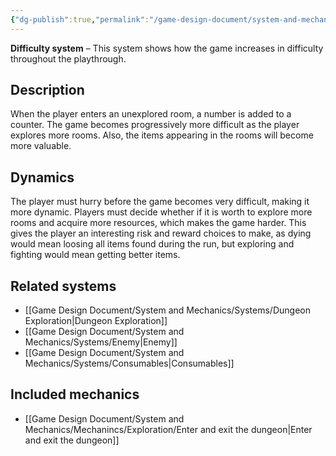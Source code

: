 ```yaml
---
{"dg-publish":true,"permalink":"/game-design-document/system-and-mechanics/systems/difficulty/"}
---
```


**Difficulty system** –  This system shows how the game increases in difficulty throughout the playthrough.
## Description
When the player enters an unexplored room, a number is added to a counter. The game becomes progressively more difficult as the player explores more rooms. Also, the items appearing in the rooms will become more valuable.
## Dynamics
The player must hurry before the game becomes very difficult, making it more dynamic.
Players must decide whether if it is worth to explore more rooms and acquire more resources, which makes the game harder.
This gives the player an interesting risk and reward choices to make, as dying would mean loosing all items found during the run, but exploring and fighting would mean getting better items.

## Related systems
- [[Game Design Document/System and Mechanics/Systems/Dungeon Exploration\|Dungeon Exploration]]
- [[Game Design Document/System and Mechanics/Systems/Enemy\|Enemy]]
- [[Game Design Document/System and Mechanics/Systems/Consumables\|Consumables]]
## Included mechanics
- [[Game Design Document/System and Mechanics/Mechanincs/Exploration/Enter and exit the dungeon\|Enter and exit the dungeon]]